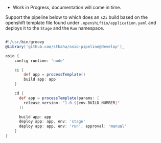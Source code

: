 * Work in Progress, documentation will come in time.

Support the pipeline below to which does an `s2i` build based on the openshift
template file found under `.openshiftio/application.yaml` and deploys it to the
`Stage` and the `Run` namespace.

```groovy

#!/usr/bin/groovy
@Library('github.com/sthaha/osio-pipeline@develop')_

osio {
    config runtime: 'node'

    ci {
        def app = processTemplate()
        build app: app
    }

    cd {
      def app = processTemplate(params: [
        release_version: "1.0.${env.BUILD_NUMBER}"
      ])

      build app: app
      deploy app: app, env: 'stage'
      deploy app: app, env: 'run', approval: 'manual'
    }
}

```
